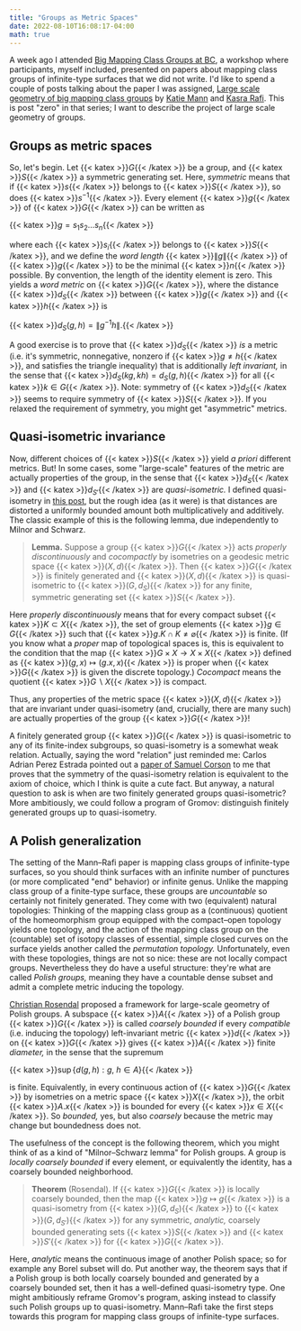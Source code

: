 ```yaml
---
title: "Groups as Metric Spaces"
date: 2022-08-10T16:08:17-04:00
math: true
---
```

A week ago I attended [Big Mapping Class Groups at BC](http://ianbiringer.net/bigmcg.html),
a workshop where participants, myself included,
presented on papers about mapping class groups of infinite-type surfaces that we did not write.
I'd like to spend a couple of posts talking about the paper I was assigned,
[Large scale geometry of big mapping class groups](https://arxiv.org/abs/1912.10914)
by [Katie Mann](https://e.math.cornell.edu/people/mann/) and [Kasra Rafi](https://www.math.toronto.edu/~rafi/).
This is post "zero" in that series; 
I want to describe the project of large scale geometry of groups.

## Groups as metric spaces

So, let's begin.
Let {{< katex >}}$G${{< /katex >}} be a group,
and {{< katex >}}$S${{< /katex >}} a symmetric generating set.
Here, *symmetric* means that if {{< katex >}}$s${{< /katex >}} belongs to {{< katex >}}$S${{< /katex >}}, so does {{< katex >}}$s^{-1}${{< /katex >}}.
Every element {{< katex >}}$g${{< /katex >}} of {{< katex >}}$G${{< /katex >}} can be written as

{{< katex >}}$g = s_1 s_2 \ldots s_n${{< /katex >}}

where each {{< katex >}}$s_i${{< /katex >}} belongs to {{< katex >}}$S${{< /katex >}},
and we define the *word length* {{< katex >}}$\|g\|${{< /katex >}} of {{< katex >}}$g${{< /katex >}} to be the minimal {{< katex >}}$n${{< /katex >}} possible.
By convention, the length of the identity element is zero.
This yields a *word metric* on {{< katex >}}$G${{< /katex >}}, where the distance {{< katex >}}$d_S${{< /katex >}} between {{< katex >}}$g${{< /katex >}} and {{< katex >}}$h${{< /katex >}} is

{{< katex >}}$d_S(g,h) = \|g^{-1}h\|.${{< /katex >}}

A good exercise is to prove that {{< katex >}}$d_S${{< /katex >}} *is* a metric
(i.e. it's symmetric, nonnegative, nonzero if {{< katex >}}$g \ne h${{< /katex >}}, and satisfies the triangle inequality)
that is additionally *left invariant,* in the sense that {{< katex >}}$d_S(kg,kh) = d_S(g,h)${{< /katex >}}
for all {{< katex >}}$k \in G${{< /katex >}}.
Note: symmetry of {{< katex >}}$d_S${{< /katex >}} seems to require symmetry of {{< katex >}}$S${{< /katex >}}.
If you relaxed the requirement of symmetry,
you might get "asymmetric" metrics.

## Quasi-isometric invariance

Now, different choices of {{< katex >}}$S${{< /katex >}} yield *a priori* different metrics.
But! In some cases, some "large-scale" features of the metric are actually properties of the group,
in the sense that {{< katex >}}$d_S${{< /katex >}} and {{< katex >}}$d_{S'}${{< /katex >}} are *quasi-isometric.*
I defined quasi-isometry in [this post](https://ryleealanza.org/2021/07/01/Gromov-hyperbolicity-for-arbitrary-metric-spaces.html),
but the rough idea (as it were) is that distances are distorted a uniformly bounded amount
both multiplicatively and additively.
The classic example of this is the following lemma, due independently to Milnor and Schwarz.

> **Lemma.** Suppose a group {{< katex >}}$G${{< /katex >}} acts *properly discontinuously* and *cocompactly*
by isometries on a geodesic metric space {{< katex >}}$(X,d)${{< /katex >}}.
Then {{< katex >}}$G${{< /katex >}} is finitely generated and {{< katex >}}$(X,d)${{< /katex >}} is quasi-isometric
to {{< katex >}}$(G,d_S)${{< /katex >}} for any finite, symmetric generating set {{< katex >}}$S${{< /katex >}}.

Here *properly discontinuously* means that for every compact subset {{< katex >}}$K \subset X${{< /katex >}},
the set of group elements {{< katex >}}$g \in G${{< /katex >}} such that {{< katex >}}$g.K \cap K \ne \varnothing${{< /katex >}} is finite.
(If you know what a *proper* map of topological spaces is,
this is equivalent to the condition that the map {{< katex >}}$G\times X \to X \times X${{< /katex >}}
defined as {{< katex >}}$(g,x) \mapsto (g.x, x)${{< /katex >}} is proper
when {{< katex >}}$G${{< /katex >}} is given the discrete topology.)
*Cocompact* means the quotient {{< katex >}}$G\backslash X${{< /katex >}} is compact.

Thus, any properties of the metric space {{< katex >}}$(X,d)${{< /katex >}} that are invariant under quasi-isometry
(and, crucially, there are many such)
are actually properties of the group {{< katex >}}$G${{< /katex >}}!

A finitely generated group {{< katex >}}$G${{< /katex >}} is quasi-isometric to any of its finite-index subgroups,
so quasi-isometry is a somewhat weak relation.
Actually, saying the word "relation" just reminded me:
Carlos Adrian Perez Estrada pointed out a [paper of Samuel Corson](https://arxiv.org/abs/1609.01353) 
to me that proves that the symmetry of the quasi-isometry relation 
is equivalent to the axiom of choice,
which I think is quite a cute fact.
But anyway, a natural question to ask is when are two finitely generated groups quasi-isometric?
More ambitiously, we could follow a program of Gromov:
distinguish finitely generated groups up to quasi-isometry.

## A Polish generalization

The setting of the Mann–Rafi paper is mapping class groups of infinite-type surfaces,
so you should think surfaces with an infinite number of punctures 
(or more complicated "end" behavior)
or infinite genus.
Unlike the mapping class group of a finite-type surface,
these groups are *uncountable* so certainly not finitely generated.
They come with two (equivalent) natural topologies:
Thinking of the mapping class group as a (continuous) quotient of the homeomorphism group
equipped with the compact–open topology yields one topology,
and the action of the mapping class group on the (countable) set of
isotopy classes of essential, simple closed curves on the surface
yields another called the *permutation topology.*
Unfortunately, even with these topologies, things are not so nice: 
these are not locally compact groups.
Nevertheless they do have a useful structure:
they're what are called *Polish groups,* meaning 
they have a countable dense subset and admit a complete metric inducing the topology.

[Christian Rosendal](http://homepages.math.uic.edu/~rosendal/)
proposed a framework for large-scale geometry of Polish groups.
A subspace {{< katex >}}$A${{< /katex >}} of a Polish group {{< katex >}}$G${{< /katex >}} is called *coarsely bounded*
if every *compatible* (i.e. inducing the topology) 
left-invariant metric {{< katex >}}$d${{< /katex >}} on {{< katex >}}$G${{< /katex >}} gives {{< katex >}}$A${{< /katex >}} finite *diameter,*
in the sense that the supremum

{{< katex >}}$\sup\{d(g,h) : g,\ h \in A\}${{< /katex >}}

is finite.
Equivalently, in every continuous action of {{< katex >}}$G${{< /katex >}} by isometries on a metric space {{< katex >}}$X${{< /katex >}},
the orbit {{< katex >}}$A.x${{< /katex >}} is bounded for every {{< katex >}}$x \in X${{< /katex >}}.
So *bounded,* yes, but also *coarsely* because the metric may change but boundedness does not.

The usefulness of the concept is the following theorem,
which you might think of as a kind of "Milnor–Schwarz lemma" for Polish groups.
A group is *locally coarsely bounded* if every element, or equivalently the identity,
has a coarsely bounded neighborhood.

> **Theorem** (Rosendal). If {{< katex >}}$G${{< /katex >}} is locally coarsely bounded,
then the map {{< katex >}}$g \mapsto g${{< /katex >}} is a quasi-isometry
from {{< katex >}}$(G,d_S)${{< /katex >}} to {{< katex >}}$(G,d_{S'})${{< /katex >}} for any symmetric, *analytic,* coarsely bounded generating sets
{{< katex >}}$S${{< /katex >}} and {{< katex >}}$S'${{< /katex >}} for {{< katex >}}$G${{< /katex >}}.

Here, *analytic* means the continuous image of another Polish space;
so for example any Borel subset will do.
Put another way, the theorem says that if a Polish group is both locally coarsely bounded
and generated by a coarsely bounded set,
then it has a well-defined quasi-isometry type.
One might ambitiously reframe Gromov's program,
asking instead to classify such Polish groups up to quasi-isometry.
Mann–Rafi take the first steps towards this program 
for mapping class groups of infinite-type surfaces.

